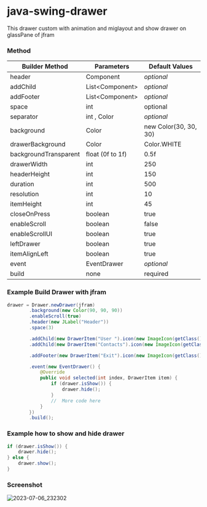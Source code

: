 # java-swing-drawer

This drawer custom with animation and miglayout and show drawer on glassPane of jfram
### Method
Builder Method | Parameters | Default Values
----------------------- | ------------ | ---------------
header | Component | <i>optional</i>
addChild | List\<Component\> | <i>optional</i>
addFooter | List\<Component\> | <i>optional</i>
space | int | optional | <i>optional</i>
separator | int , Color | <i>optional</i>
background | Color | new Color(30, 30, 30)
drawerBackground | Color | Color.WHITE
backgroundTransparent | float (0f to 1f) | 0.5f
drawerWidth | int | 250
headerHeight | int | 150
duration | int | 500
resolution | int | 10
itemHeight | int | 45
closeOnPress | boolean | true
enableScroll | boolean | false
enableScrollUI | boolean | true
leftDrawer | boolean | true
itemAlignLeft | boolean | true
event | EventDrawer | <i>optional</i>
build | none | required

### Example Build Drawer with jfram
```java
drawer = Drawer.newDrawer(jfram)
        .background(new Color(90, 90, 90))
        .enableScroll(true)
        .header(new JLabel("Header"))
        .space(3)

        .addChild(new DrawerItem("User ").icon(new ImageIcon(getClass().getResource("/icon/user.png"))).build())
        .addChild(new DrawerItem("Contacts").icon(new ImageIcon(getClass().getResource("/icon/cont.png"))).build())

        .addFooter(new DrawerItem("Exit").icon(new ImageIcon(getClass().getResource("/icon/exit.png"))).build())

        .event(new EventDrawer() {
            @Override
            public void selected(int index, DrawerItem item) {
                if (drawer.isShow()) {
                    drawer.hide();
                }
                //  More code here
            }
        })
        .build();
```
### Example how to show and hide drawer
```java
if (drawer.isShow()) {
    drawer.hide();
} else {
    drawer.show();
}
```
### Screenshot
![2023-07-06_232302](<img width="820" alt="image" src="https://github.com/user-attachments/assets/191c6ab9-bc29-4801-bd6e-8dbce1b29902">
)
